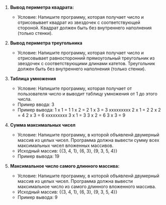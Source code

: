 1. **Вывод периметра квадрата:**
   - Условие: Напишите программу, которая получает число и отрисовывает квадрат из звездочек с соответствующей стороной. Квадрат должен быть без внутреннего наполнения (только стенки). 

2. **Вывод периметра треугольника**
   - Условие: Напишите программу, которая получает число и отрисовывает равносторонний прямоугольный треугольник из звездочек с соответствующими длинами катетов. Треугольник должен быть без внутреннего наполнения (только стенки). 

3. **Таблица умножения**
   - Условие: Напишите программу, которая получает от пользователя число и выводит таблицу умножения от 1 до этого числа. 
   - Пример ввода: 3
   - Пример вывода: 
      1 x 1 = 1
      1 x 2 = 2
      1 x 3 = 3
      xxxxxxxxx
      2 x 1 = 2
      2 x 2 = 4
      2 x 3 = 6
      xxxxxxxxx
      3 x 1 = 3
      3 x 2 = 6
      3 x 3 = 9


4. **Сумма максимальных чисел**
   - Условие: Напишите программу, в которой объявленй двумерный массив из целых чисел. Программа должна вывести сумму всех максимальных чисел вложенных массивов.
   - Исходный массив: {{3, 4, 1}, {6, 3}, {9, 3, 5, 4}}
   - Пример вывода: 19

5. **Максимальное число самого длинного массива:**
   - Условие: Напишите программу, в которой объявленй двумерный массив из целых чисел. Программа должна вывести максимальное число из самого длинного вложенного массива.
   - Исходный массив: {{3, 4, 1}, {6, 3}, {9, 3, 5, 4}}
   - Пример вывода: 9